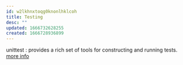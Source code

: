 ```yaml
---
id: w2lkhnxtoqg0knonlhklcoh
title: Testing
desc: ""
updated: 1666732628255
created: 1666728936899
---
```


unittest : provides a rich set of tools for constructing and running tests.
[more info](https://docs.python-guide.org/writing/tests/)
